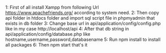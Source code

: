 1: First of all install Xampp from following Url <br>
   https://www.apachefriends.org/ 
according to system need.
2: Then copy api folder in htdocs folder and import sql script file in phpmyadmin that exists in db folder
3: Change base url in api/application/config/config.php like in my case 
    http://localhost/api
4: After that db string in  api/application/config/database.php like hostname,username,password,databasename
5: Run npm install to install all packages
6: Then npm start that's it

